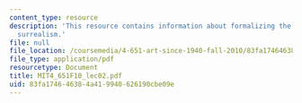 ```yaml
---
content_type: resource
description: 'This resource contains information about formalizing the unconcious:
  surrealism.'
file: null
file_location: /coursemedia/4-651-art-since-1940-fall-2010/83fa174646384a419940626190cbe09e_MIT4_651F10_lec02.pdf
file_type: application/pdf
resourcetype: Document
title: MIT4_651F10_lec02.pdf
uid: 83fa1746-4638-4a41-9940-626190cbe09e
---
```

